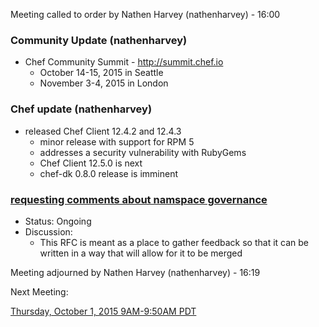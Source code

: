 Meeting called to order by Nathen Harvey (nathenharvey) - 16:00

### Community Update (nathenharvey)

* Chef Community Summit - http://summit.chef.io
  * October 14-15, 2015 in Seattle
  * November 3-4, 2015 in London

### Chef update (nathenharvey)

* released Chef Client 12.4.2 and 12.4.3
  * minor release with support for RPM 5
  * addresses a security vulnerability with RubyGems
  * Chef Client 12.5.0 is next
  * chef-dk 0.8.0 release is imminent

### [requesting comments about namspace governance](https://github.com/chef/chef-rfc/pull/148)
* Status:  Ongoing
* Discussion:
  * This RFC is meant as a place to gather feedback so that it can be written in a way that will allow for it to be merged

Meeting adjourned by Nathen Harvey (nathenharvey) - 16:19

Next Meeting:

[Thursday, October 1, 2015 9AM-9:50AM PDT](http://everytimezone.com/#2015-10-1,240,cn3)
